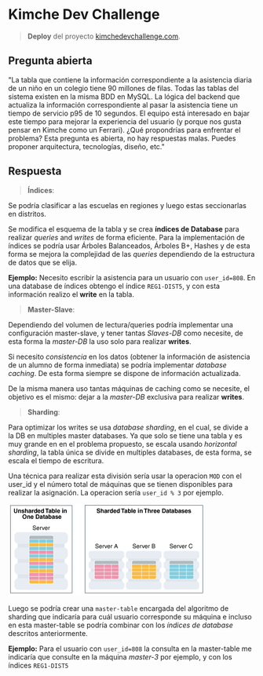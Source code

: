 # Kimche Dev Challenge

> **Deploy** del proyecto [kimchedevchallenge.com](https://www.kimchedevchallenge.com/).

## Pregunta abierta

"La tabla que contiene la información correspondiente a la asistencia diaria de un niño en un colegio tiene 90 millones de filas. Todas las tablas del sistema existen en la misma BDD en MySQL. La lógica del backend que actualiza la información correspondiente al pasar la asistencia tiene un tiempo de servicio p95 de 10 segundos. El equipo está interesado en bajar este tiempo para mejorar la experiencia del usuario (y porque nos gusta pensar en Kimche como un Ferrari). ¿Qué propondrías para enfrentar el problema? Esta pregunta es abierta, no hay respuestas malas. Puedes proponer arquitectura, tecnologías, diseño, etc."


## Respuesta



> **Índices**: 

Se podría clasificar a las escuelas en regiones y luego estas seccionarlas en distritos. 

Se modifica el esquema de la tabla y se crea **índices de Database** para realizar *queries* and *writes* de forma eficiente.
Para la implementación de índices se podría usar Árboles Balanceados, Árboles B+, Hashes
y de esta forma se mejora la complejidad de las *queries* dependiendo de la estructura de datos que se elija.


**Ejemplo:** Necesito escribir la asistencia para un usuario con `user_id=808`. En una database de índices obtengo el 
índice `REG1-DIST5`, y con esta información realizo el **write** en la tabla.


> **Master-Slave**:

Dependiendo del volumen de lectura/queries podría implementar una configuración master-slave, y tener tantas *Slaves-DB* como necesite, 
de esta forma la *master-DB* la uso solo para realizar **writes**.

Si necesito *consistencia* en los datos (obtener la información de asistencia de un alumno de forma inmediata) 
se podría implementar *database caching*.
De esta forma siempre se dispone de información actualizada. 

De la misma manera uso tantas máquinas de caching como se necesite, el objetivo es el mismo:
dejar a la *master-DB* exclusiva para realizar **writes**.

> **Sharding**:
> 
Para optimizar los writes se usa *database sharding*, en el cual, se divide a la DB en multiples master databases.
Ya que solo se tiene una tabla y es muy grande en en el problema propuesto, se escala usando *horizontal sharding*, 
la tabla única  se divide en multiples databases, de esta forma, se escala el tiempo de escritura.

Una técnica para realizar esta división sería usar la operacion `MOD` con el user_id y el número 
total de máquinas que se tienen disponibles para realizar la asignación. La operacion sería `user_id % 3` por ejemplo.

![alt text](public/sharding.png)

Luego se podría crear una `master-table` encargada del algoritmo de sharding que indicaría 
para cuál usuario corresponde su máquina e incluso en esta master-table 
se podría combinar con los *índices de database* descritos anteriormente.

**Ejemplo:** Para el usuario con `user_id=808` la consulta en la master-table me 
indicaría que consulte en la máquina *master-3* por ejemplo, y  con los índices `REG1-DIST5`
